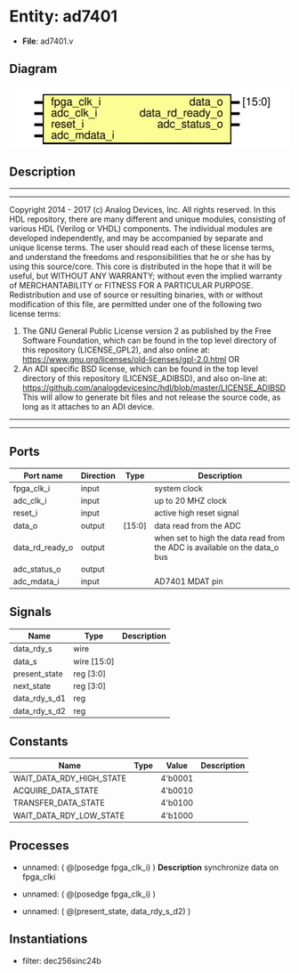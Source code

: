 # Entity: ad7401

- **File**: ad7401.v
## Diagram

![Diagram](ad7401.svg "Diagram")
## Description

***************************************************************************
 ***************************************************************************
 Copyright 2014 - 2017 (c) Analog Devices, Inc. All rights reserved.
 In this HDL repository, there are many different and unique modules, consisting
 of various HDL (Verilog or VHDL) components. The individual modules are
 developed independently, and may be accompanied by separate and unique license
 terms.
 The user should read each of these license terms, and understand the
 freedoms and responsibilities that he or she has by using this source/core.
 This core is distributed in the hope that it will be useful, but WITHOUT ANY
 WARRANTY; without even the implied warranty of MERCHANTABILITY or FITNESS FOR
 A PARTICULAR PURPOSE.
 Redistribution and use of source or resulting binaries, with or without modification
 of this file, are permitted under one of the following two license terms:
   1. The GNU General Public License version 2 as published by the
      Free Software Foundation, which can be found in the top level directory
      of this repository (LICENSE_GPL2), and also online at:
      <https://www.gnu.org/licenses/old-licenses/gpl-2.0.html>
 OR
   2. An ADI specific BSD license, which can be found in the top level directory
      of this repository (LICENSE_ADIBSD), and also on-line at:
      https://github.com/analogdevicesinc/hdl/blob/master/LICENSE_ADIBSD
      This will allow to generate bit files and not release the source code,
      as long as it attaches to an ADI device.
 ***************************************************************************
 ***************************************************************************
 
## Ports

| Port name       | Direction | Type   | Description                                                                |
| --------------- | --------- | ------ | -------------------------------------------------------------------------- |
| fpga_clk_i      | input     |        | system clock                                                               |
| adc_clk_i       | input     |        | up to 20 MHZ clock                                                         |
| reset_i         | input     |        | active high reset signal                                                   |
| data_o          | output    | [15:0] | data read from the ADC                                                     |
| data_rd_ready_o | output    |        | when set to high the data read from the ADC is available on the data_o bus |
| adc_status_o    | output    |        |                                                                            |
| adc_mdata_i     | input     |        | AD7401 MDAT pin                                                            |
## Signals

| Name          | Type        | Description |
| ------------- | ----------- | ----------- |
| data_rdy_s    | wire        |             |
| data_s        | wire [15:0] |             |
| present_state | reg [3:0]   |             |
| next_state    | reg [3:0]   |             |
| data_rdy_s_d1 | reg         |             |
| data_rdy_s_d2 | reg         |             |
## Constants

| Name                     | Type | Value   | Description |
| ------------------------ | ---- | ------- | ----------- |
| WAIT_DATA_RDY_HIGH_STATE |      | 4'b0001 |             |
| ACQUIRE_DATA_STATE       |      | 4'b0010 |             |
| TRANSFER_DATA_STATE      |      | 4'b0100 |             |
| WAIT_DATA_RDY_LOW_STATE  |      | 4'b1000 |             |
## Processes
- unnamed: ( @(posedge fpga_clk_i) )
**Description**
synchronize data on fpga_clki

- unnamed: ( @(posedge fpga_clk_i) )
- unnamed: ( @(present_state, data_rdy_s_d2) )
## Instantiations

- filter: dec256sinc24b

